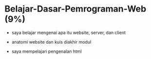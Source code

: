 # Belajar-Dasar-Pemrograman-Web (9%)

* saya belajar mengenai apa itu website, server, dan client  
* anatomi website dan kuis diakhir modul
  
*  saya mempelajari pengenalan html
